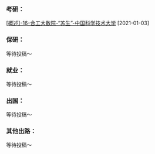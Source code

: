 ### 考研：

[[概述]-16-合工大数院-“苏生”-中国科学技术大学](升学就业/数学科学学院/16-数学-苏生.md) [2021-01-03]

### 保研：

等待投稿～

### 就业：

等待投稿～

### 出国：

等待投稿～

### 其他出路：

等待投稿～